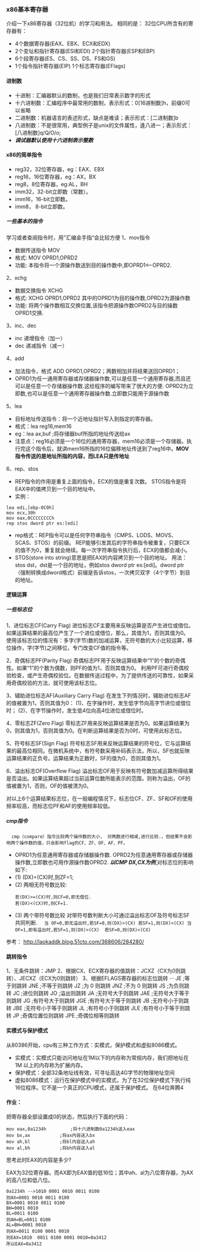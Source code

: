 ### x86基本寄存器
介绍一下x86寄存器（32位机）的学习和用法。
相同的是：
32位CPU所含有的寄存器有：
+ 4个数据寄存器(EAX、EBX、ECX和EDX)
+ 2个变址和指针寄存器(ESI和EDI) 2个指针寄存器(ESP和EBP)
+ 6个段寄存器(ES、CS、SS、DS、FS和GS)
+ 1个指令指针寄存器(EIP) 1个标志寄存器(EFlags) 
#### 进制数
+ 十进制：汇编器默认的数制，也是我们日常表示数字的形式
+ 十六进制数：汇编程序中最常用的数制，表示形式：0[16进制数]h，前缀0可以省略
+ 二进制数：机器语言的表述形式，缺点是难读；表示形式：[二进制数]b
+ 八进制数：不是很常用，典型例子是unix的文件属性，逢八进一；表示形式：[八进制数]q/Q/O/o;
+ ***调试器默认使用十六进制表示整数***

#### x86的简单指令
+ reg32，32位寄存器，eg：EAX、EBX
+ reg16，16位寄存器，eg：AX，BX
+ reg8，8位寄存器，eg:AL，BH
+ imm32，32-bit立即数（常数）。
+ imm16，16-bit立即数。
+ imm8， 8-bit立即数。
##### 一些基本的指令
学习或者查阅指令时，用”汇编金手指“会比较方便
1、mov指令
+ 数据传送指令 MOV
+ 格式: MOV OPRD1,OPRD2
+ 功能: 本指令将一个源操作数送到目的操作数中,即OPRD1<--OPRD2.

2、xchg
+ 数据交换指令 XCHG
+ 格式: XCHG OPRD1,OPRD2 其中的OPRD1为目的操作数,OPRD2为源操作数
+  功能: 将两个操作数相互交换位置,该指令把源操作数OPRD2与目的操数OPRD1交换. 

3、inc、dec
+ inc 递增指令（加一）
+ dec 递减指令（减一）

4、add
+ 加法指令，格式  ADD OPRD1,OPRD2；两数相加并将结果送回OPRD1；
+  OPRD1为任一通用寄存器或存储器操作数,可以是任意一个通用寄存器,而且还可以是任意一个存储器操作数.这给程序的编写带来了很大的方便. 
OPRD2为立即数,也可以是任意一个通用寄存器操作数.立即数只能用于源操作数

5、lea
+  目标地址传送指令：将一个近地址指针写入到指定的寄存器。
+  格式：lea reg16,mem16
+  eg：lea ax,buf		;将存储器buf所指的地址传送给ax
+  注意点：reg16必须是一个16位的通用寄存器，mem16必须是一个存储器。执行完这个指令后，就讲mem16所指的16位偏移地址传送到了reg16中。**MOV指令传送的是地址所指的内容，而LEA只是传地址**

6、rep、stos
+ REP指令的作用是重复上面的指令，ECX的值是重复次数。 STOS指令是将EAX中的值拷贝到一个目的地址中。
+ 实例：
```
lea edi,[ebp-0C0h]
mov ecx,30h
mov eax,0CCCCCCCCh
rep stos dword ptr es:[edi]
```
+ rep格式：REP指令可以是任何字符串指令（CMPS、LODS、MOVS、SCAS、STOS）的前缀。 REP能够引发其后的字符串指令被重复，只要ECX的值不为0，重复就会继续。每一次字符串指令执行后，ECX的值都会减小。
+ STOS(store into string)意思是把EAX的内容拷贝到一个目的地址。 用法：stos dst，dst是一个目的地址，例如stos dword ptr es:[edi]。dword ptr（强制转换成dword格式）前缀是告诉stos，一次拷贝双字（4个字节）到目的地址。

#### 逻辑运算
##### 一些标志位
1、进位标志CF(Carry Flag)
进位标志CF主要用来反映运算是否产生进位或借位。如果运算结果的最高位产生了一个进位或借位，那么，其值为1，否则其值为0。
使用该标志位的情况有：多字(字节)数的加减运算，无符号数的大小比较运算，移位操作，字(字节)之间移位，专门改变CF值的指令等。

2、奇偶标志PF(Parity Flag)
奇偶标志PF用于反映运算结果中“1”的个数的奇偶性。如果“1”的个数为偶数，则PF的值为1，否则其值为0。
利用PF可进行奇偶校验检查，或产生奇偶校验位。在数据传送过程中，为了提供传送的可靠性，如果采用奇偶校验的方法，就可使用该标志位。

3、辅助进位标志AF(Auxiliary Carry Flag)
在发生下列情况时，辅助进位标志AF的值被置为1，否则其值为0：
(1)、在字操作时，发生低字节向高字节进位或借位时；
(2)、在字节操作时，发生低4位向高4位进位或借位时。

4、零标志ZF(Zero Flag)
零标志ZF用来反映运算结果是否为0。如果运算结果为0，则其值为1，否则其值为0。在判断运算结果是否为0时，可使用此标志位。

5、符号标志SF(Sign Flag)
符号标志SF用来反映运算结果的符号位，它与运算结果的最高位相同。在微机系统中，有符号数采用补码表示法，所以，SF也就反映运算结果的正负号。运算结果为正数时，SF的值为0，否则其值为1。

6、溢出标志OF(Overflow Flag)
溢出标志OF用于反映有符号数加减运算所得结果是否溢出。如果运算结果超过当前运算位数所能表示的范围，则称为溢出，OF的值被置为1，否则，OF的值被清为0。 

对以上6个运算结果标志位，在一般编程情况下，标志位CF、ZF、SF和OF的使用频率较高，而标志位PF和AF的使用频率较低。
##### cmp指令
      cmp（compare）指令比较两个操作数的大小， 对两数进行相减,进行比较.，但结果不会影响两个操作数的值，只会影响flag的CF、ZF、OF、AF、PF。 
+  OPRD1为任意通用寄存器或存储器操作数.
OPRD2为任意通用寄存器或存储器操作数,立即数也可用作源操作数OPRD2.
***以CMP DX,CX为例***,对标志位的影响如下:
+ (1) (DX)=(CX)时,则ZF=1;
+ (2) 两相无符号数比较:
   ```
   若(DX)>=(CX)时,则CF=0,即无借位.
   若(DX)<(CX)时,则CF=1. 
   ```
+ (3) 两个带符号数比较
        对带符号数判断大小可通过溢出标志OF及符号标志SF共同判断.
        ```  
        当 OF=0,即无溢出时,若SF=0,则(DX)>(CX)
        若SF=1,则(DX)<(CX)
        当 OF=1,即有溢出时,若SF=1,则(DX)>(CX) 
        若SF=0,则(DX)<(CX)
         ```
               
参考：
http://laokaddk.blog.51cto.com/368606/284280/

#### 跳转指令
1、无条件跳转：JMP
2、根据CX、ECX寄存器的值跳转：JCXZ（CX为0则跳转）、JECXZ（ECX为0则跳转）
3、根据EFLAGS寄存器的标志位跳转
···
JE   ;等于则跳转
JNE  ;不等于则跳转
JZ   ;为 0 则跳转
JNZ  ;不为 0 则跳转
JS   ;为负则跳转
JC   ;进位则跳转
JO   ;溢出则跳转
JA   ;无符号大于则跳转
JAE  ;无符号大于等于则跳转
JG   ;有符号大于则跳转
JGE  ;有符号大于等于则跳转
JB   ;无符号小于则跳转
JBE  ;无符号小于等于则跳转
JL   ;有符号小于则跳转
JLE  ;有符号小于等于则跳转
JP   ;奇偶位置位则跳转
JPE  ;奇偶位相等则跳转

#### 实模式与保护模式
从80386开始，cpu有三种工作方式：实模式，保护模式和虚拟8086模式。
+ 实模式：实模式只能访问地址在1M以下的内存称为常规内存，我们把地址在1M 以上的内存称为扩展内存。
+ 保护模式：全部32条地址线有效，可寻址高达4G字节的物理地址空间
+ 虚拟8086模式：运行在保护模式中的实模式，为了在32位保护模式下执行纯16位程序。它不是一个真正的CPU模式，还属于保护模式。
在64位奔腾4

#### 作业：
把寄存器全部设置成0的状态，然后执行下面的代码：
```
mov eax,0a1234h			;将十六进制数0a1234h送入eax
mov bx,ax			;将ax内容送入bx
mov ah,bl			;将bl内容送入ah
mov al,bh			;将bh内容送入al 
```
思考此时EAX的内容是多少?

EAX为32位寄存器。而AX即为EAX值的低16位；其中ah、al为八位寄存器，为AX的高八位和低八位。
```
0a1234h -->1010 0001 0010 0011 0100
则AX=0001 0010 0011 0100
BX=0001 0010 0011 0100
BH=0001 0010
BL=0011 0100
则AH=BL=0011 0100
AL=BH=0001 0010
则AX=0011 0100 0001 0010
则EAX=1010  0011 0100 0001 0010=0a3412
所以EAX=0a3412
```

